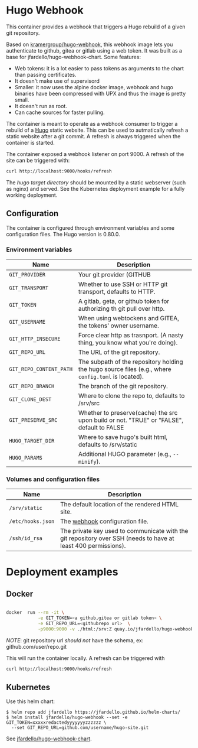 # Hugo Webhook

This container provides a webhook that triggers a Hugo rebuild of a given git repository.


Based on [kramergroup/hugo-webhook](https://github.com/kramergroup/hugo-webhook), this webhook
image lets you authenticate to github, gitea or gitlab using a web token. It was built as a 
base for jfardello/hugo-webhook-chart.
Some features:

* Web tokens: it is a lot easier to pass tokens as arguments to the chart than passing certificates.
* It doesn't make use of supervisord
* Smaller: it now uses the alpine docker image, webhook and hugo binaries have been compressed 
  with UPX and thus the image is pretty small. 
* It doesn't run as root.
* Can cache sources for faster pulling.

The container is meant to operate as a webhook consumer to trigger a rebuild of a 
[Hugo](https://http://gohugo.io) static website. This can be used to autmatically refresh a 
static website after a git commit. A refresh is always triggered when the container is
started.

The container exposed a webhook listener on port 9000. A refresh of the site can be triggered with:

```bash
curl http://localhost:9000/hooks/refresh
```



The *hugo target directory* should be mounted by a static webserver (such as nginx) and served.
See the Kubernetes deployment example for a fully working deployment.

## Configuration

The container is configured through environment variables and some configuration files. The Hugo 
version is 0.80.0.

### Environment variables

| Name                    | Description                                                                                        |
| ----------------------- | -------------------------------------------------------------------------------------------------- |
| `GIT_PROVIDER`          | Your git provider (GITHUB|GITEA|GITLAB), defaults to GITHUB, only used if TRANSPORT is HTTP.       |
| `GIT_TRANSPORT`         | Whether to use SSH or HTTP git transport, defaults to HTTP.                                        |
| `GIT_TOKEN`             | A gitlab, geta, or github token for authorizing th git pull over http.                             |
| `GIT_USERNAME`          | When using webtockens and GITEA, the tokens' owner username.                                       |
| `GIT_HTTP_INSECURE`     | Force clear http as trasnport. (A nasty thing, you know what you're doing).                                       |
| `GIT_REPO_URL`          | The URL of the git repository.                                                                     |
| `GIT_REPO_CONTENT_PATH` | The subpath of the repository holding the hugo source files (e.g., where `config.toml` is located).|
| `GIT_REPO_BRANCH`       | The branch of the git repository.                                                                  |
| `GIT_CLONE_DEST`        | Where to clone the repo to, defaults to /srv/src                                                   |
| `GIT_PRESERVE_SRC`      | Whether to preserve(cache) the src upon build or not. "TRUE" or "FALSE", default to FALSE          |
| `HUGO_TARGET_DIR`       | Where to save hugo's built html, defaults to /srv/static                                           |
| `HUGO_PARAMS`           | Additional HUGO parameter (e.g., `--minify`).                                                      |

### Volumes and configuration files

| Name              | Description                                                                                                   |
| ----------------- | --------------------------------------------------------------------------------------------------------------|
| `/srv/static`     | The default location of the rendered HTML site.                                                               |
| `/etc/hooks.json` | The [webhook](https://github.com/adnanh/webhook) configuration file.                                          |
| `/ssh/id_rsa`     | The private key used to communicate with the git repository over SSH (needs to have at least 400 permissions).|

# Deployment examples

## Docker

```bash

docker  run --rm -it \
            -e GIT_TOKEN=<a github,gitea or gitlab token> \
            -e GIT_REPO_URL=<githubrepo url>  \
            -p9000:9000 -v ./html:/srv:Z quay.io/jfardello/hugo-webhook
```
*NOTE*: 
  git repository url *should not* have the schema, ex: github.com/user/repo.git

This will run the container locally. A refresh can be triggered with 

```bash
curl http://localhost:9000/hooks/refresh
```


## Kubernetes

Use this helm chart:

```
$ helm repo add jfardello https://jfardello.github.io/helm-charts/
$ helm install jfardello/hugo-webhook --set -e GIT_TOKEN=xxxxxredactedyyyyyyyzzzzzz \
  --set GIT_REPO_URL=github.com/username/hugo-site.git
```

See [jfardello/hugo-webhook-chart](https://github.com/jfardello/hugo-webhook-chart). 